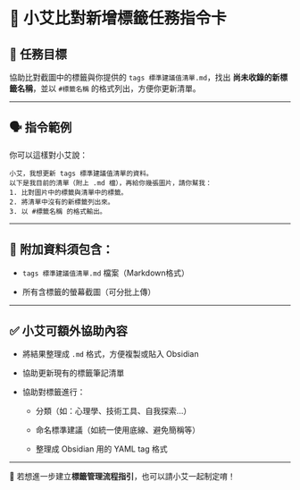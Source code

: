 # 🧾 小艾比對新增標籤任務指令卡

## 🎯 任務目標

協助比對截圖中的標籤與你提供的 `tags 標準建議值清單.md`，找出 **尚未收錄的新標籤名稱**，並以 `#標籤名稱` 的格式列出，方便你更新清單。

---

## 🗣️ 指令範例

你可以這樣對小艾說：

```
小艾，我想更新 tags 標準建議值清單的資料。
以下是我目前的清單（附上 .md 檔），再給你幾張圖片，請你幫我：
1. 比對圖片中的標籤與清單中的標籤。
2. 將清單中沒有的新標籤列出來。
3. 以 #標籤名稱 的格式輸出。
```

---

## 📎 附加資料須包含：

- `tags 標準建議值清單.md` 檔案（Markdown格式）
    
- 所有含標籤的螢幕截圖（可分批上傳）
    

---

## ✅ 小艾可額外協助內容

- 將結果整理成 `.md` 格式，方便複製或貼入 Obsidian
    
- 協助更新現有的標籤筆記清單
    
- 協助對標籤進行：
    
    - 分類（如：心理學、技術工具、自我探索...）
        
    - 命名標準建議（如統一使用底線、避免簡稱等）
        
    - 整理成 Obsidian 用的 YAML tag 格式
        

---

📌 若想進一步建立**標籤管理流程指引**，也可以請小艾一起制定唷！